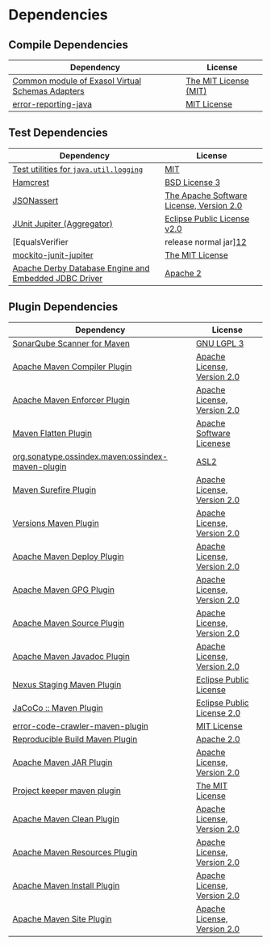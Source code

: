 <!-- @formatter:off -->
# Dependencies

## Compile Dependencies

| Dependency                                            | License                    |
| ----------------------------------------------------- | -------------------------- |
| [Common module of Exasol Virtual Schemas Adapters][0] | [The MIT License (MIT)][1] |
| [error-reporting-java][2]                             | [MIT License][3]           |

## Test Dependencies

| Dependency                                                  | License                                       |
| ----------------------------------------------------------- | --------------------------------------------- |
| [Test utilities for `java.util.logging`][4]                 | [MIT][5]                                      |
| [Hamcrest][6]                                               | [BSD License 3][7]                            |
| [JSONassert][8]                                             | [The Apache Software License, Version 2.0][9] |
| [JUnit Jupiter (Aggregator)][10]                            | [Eclipse Public License v2.0][11]             |
| [EqualsVerifier | release normal jar][12]                   | [Apache License, Version 2.0][13]             |
| [mockito-junit-jupiter][14]                                 | [The MIT License][15]                         |
| [Apache Derby Database Engine and Embedded JDBC Driver][16] | [Apache 2][9]                                 |

## Plugin Dependencies

| Dependency                                              | License                           |
| ------------------------------------------------------- | --------------------------------- |
| [SonarQube Scanner for Maven][17]                       | [GNU LGPL 3][18]                  |
| [Apache Maven Compiler Plugin][19]                      | [Apache License, Version 2.0][13] |
| [Apache Maven Enforcer Plugin][20]                      | [Apache License, Version 2.0][13] |
| [Maven Flatten Plugin][21]                              | [Apache Software Licenese][13]    |
| [org.sonatype.ossindex.maven:ossindex-maven-plugin][22] | [ASL2][9]                         |
| [Maven Surefire Plugin][23]                             | [Apache License, Version 2.0][13] |
| [Versions Maven Plugin][24]                             | [Apache License, Version 2.0][13] |
| [Apache Maven Deploy Plugin][25]                        | [Apache License, Version 2.0][13] |
| [Apache Maven GPG Plugin][26]                           | [Apache License, Version 2.0][13] |
| [Apache Maven Source Plugin][27]                        | [Apache License, Version 2.0][13] |
| [Apache Maven Javadoc Plugin][28]                       | [Apache License, Version 2.0][13] |
| [Nexus Staging Maven Plugin][29]                        | [Eclipse Public License][30]      |
| [JaCoCo :: Maven Plugin][31]                            | [Eclipse Public License 2.0][32]  |
| [error-code-crawler-maven-plugin][33]                   | [MIT License][34]                 |
| [Reproducible Build Maven Plugin][35]                   | [Apache 2.0][9]                   |
| [Apache Maven JAR Plugin][36]                           | [Apache License, Version 2.0][13] |
| [Project keeper maven plugin][37]                       | [The MIT License][38]             |
| [Apache Maven Clean Plugin][39]                         | [Apache License, Version 2.0][13] |
| [Apache Maven Resources Plugin][40]                     | [Apache License, Version 2.0][13] |
| [Apache Maven Install Plugin][41]                       | [Apache License, Version 2.0][9]  |
| [Apache Maven Site Plugin][42]                          | [Apache License, Version 2.0][13] |

[0]: https://github.com/exasol/virtual-schema-common-java/
[1]: https://github.com/exasol/virtual-schema-common-java/blob/main/LICENSE
[2]: https://github.com/exasol/error-reporting-java/
[3]: https://github.com/exasol/error-reporting-java/blob/main/LICENSE
[4]: https://github.com/exasol/java-util-logging-testing/
[5]: https://opensource.org/licenses/MIT
[6]: http://hamcrest.org/JavaHamcrest/
[7]: http://opensource.org/licenses/BSD-3-Clause
[8]: https://github.com/skyscreamer/JSONassert
[9]: http://www.apache.org/licenses/LICENSE-2.0.txt
[10]: https://junit.org/junit5/
[11]: https://www.eclipse.org/legal/epl-v20.html
[12]: https://www.jqno.nl/equalsverifier
[13]: https://www.apache.org/licenses/LICENSE-2.0.txt
[14]: https://github.com/mockito/mockito
[15]: https://github.com/mockito/mockito/blob/main/LICENSE
[16]: http://db.apache.org/derby/
[17]: http://sonarsource.github.io/sonar-scanner-maven/
[18]: http://www.gnu.org/licenses/lgpl.txt
[19]: https://maven.apache.org/plugins/maven-compiler-plugin/
[20]: https://maven.apache.org/enforcer/maven-enforcer-plugin/
[21]: https://www.mojohaus.org/flatten-maven-plugin/
[22]: https://sonatype.github.io/ossindex-maven/maven-plugin/
[23]: https://maven.apache.org/surefire/maven-surefire-plugin/
[24]: https://www.mojohaus.org/versions/versions-maven-plugin/
[25]: https://maven.apache.org/plugins/maven-deploy-plugin/
[26]: https://maven.apache.org/plugins/maven-gpg-plugin/
[27]: https://maven.apache.org/plugins/maven-source-plugin/
[28]: https://maven.apache.org/plugins/maven-javadoc-plugin/
[29]: http://www.sonatype.com/public-parent/nexus-maven-plugins/nexus-staging/nexus-staging-maven-plugin/
[30]: http://www.eclipse.org/legal/epl-v10.html
[31]: https://www.jacoco.org/jacoco/trunk/doc/maven.html
[32]: https://www.eclipse.org/legal/epl-2.0/
[33]: https://github.com/exasol/error-code-crawler-maven-plugin/
[34]: https://github.com/exasol/error-code-crawler-maven-plugin/blob/main/LICENSE
[35]: http://zlika.github.io/reproducible-build-maven-plugin
[36]: https://maven.apache.org/plugins/maven-jar-plugin/
[37]: https://github.com/exasol/project-keeper/
[38]: https://github.com/exasol/project-keeper/blob/main/LICENSE
[39]: https://maven.apache.org/plugins/maven-clean-plugin/
[40]: https://maven.apache.org/plugins/maven-resources-plugin/
[41]: http://maven.apache.org/plugins/maven-install-plugin/
[42]: https://maven.apache.org/plugins/maven-site-plugin/
